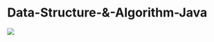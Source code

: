 # Data-Structure-&-Algorithm-Java


<image src="https://cdn.educba.com/academy/wp-content/uploads/2020/01/data-structure-in-java.jpg.webp">

